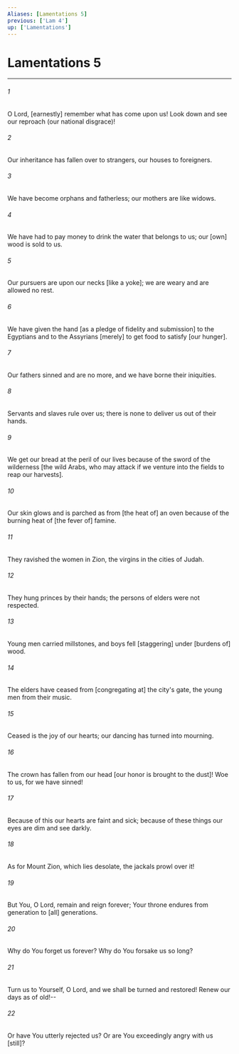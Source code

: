 ```yaml
---
Aliases: [Lamentations 5]
previous: ['Lam 4']
up: ['Lamentations']
---
```

# Lamentations 5

***


###### 1 


O Lord, [earnestly] remember what has come upon us! Look down and see our reproach (our national disgrace)! 


###### 2 


Our inheritance has fallen over to strangers, our houses to foreigners. 


###### 3 


We have become orphans and fatherless; our mothers are like widows. 


###### 4 


We have had to pay money to drink the water that belongs to us; our [own] wood is sold to us. 


###### 5 


Our pursuers are upon our necks [like a yoke]; we are weary and are allowed no rest. 


###### 6 


We have given the hand [as a pledge of fidelity and submission] to the Egyptians and to the Assyrians [merely] to get food to satisfy [our hunger]. 


###### 7 


Our fathers sinned and are no more, and we have borne their iniquities. 


###### 8 


Servants and slaves rule over us; there is none to deliver us out of their hands. 


###### 9 


We get our bread at the peril of our lives because of the sword of the wilderness [the wild Arabs, who may attack if we venture into the fields to reap our harvests]. 


###### 10 


Our skin glows and is parched as from [the heat of] an oven because of the burning heat of [the fever of] famine. 


###### 11 


They ravished the women in Zion, the virgins in the cities of Judah. 


###### 12 


They hung princes by their hands; the persons of elders were not respected. 


###### 13 


Young men carried millstones, and boys fell [staggering] under [burdens of] wood. 


###### 14 


The elders have ceased from [congregating at] the city's gate, the young men from their music. 


###### 15 


Ceased is the joy of our hearts; our dancing has turned into mourning. 


###### 16 


The crown has fallen from our head [our honor is brought to the dust]! Woe to us, for we have sinned! 


###### 17 


Because of this our hearts are faint and sick; because of these things our eyes are dim and see darkly. 


###### 18 


As for Mount Zion, which lies desolate, the jackals prowl over it! 


###### 19 


But You, O Lord, remain and reign forever; Your throne endures from generation to [all] generations. 


###### 20 


Why do You forget us forever? Why do You forsake us so long? 


###### 21 


Turn us to Yourself, O Lord, and we shall be turned and restored! Renew our days as of old!-- 


###### 22 


Or have You utterly rejected us? Or are You exceedingly angry with us [still]?
